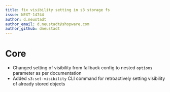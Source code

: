```yaml
---
title: fix visibility setting in s3 storage fs
issue: NEXT-14744
author: d.neustadt
author_email: d.neustadt@shopware.com 
author_github: dneustadt
---
```

# Core
* Changed setting of visibility from fallback config to nested `options` parameter as per documentation
* Added `s3:set-visibility` CLI command for retroactively setting visibility of already stored objects
